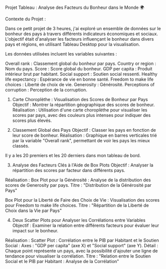 Projet Tableau : Analyse des Facteurs du Bonheur dans le Monde 🌍

Contexte du Projet : 


Dans ce petit projet de 3 heures, j'ai exploré un ensemble de données sur le bonheur des pays à travers différents indicateurs économiques et sociaux. L'objectif était d'analyser les facteurs influençant le bonheur dans divers pays et régions, en utilisant Tableau Desktop pour la visualisation.

Les données utilisées incluent les variables suivantes :

Overall rank : Classement global du bonheur par pays.
Country or region : Nom du pays.
Score : Score global du bonheur.
GDP per capita : Produit intérieur brut par habitant.
Social support : Soutien social ressenti.
Healthy life expectancy : Espérance de vie en bonne santé.
Freedom to make life choices : Liberté de choix de vie.
Generosity : Générosité.
Perceptions of corruption : Perception de la corruption.

1. Carte Choroplèthe : Visualisation des Scores de Bonheur par Pays
Objectif : Montrer la répartition géographique des scores de bonheur.
Réalisation : Utilisation d'une carte choroplèthe pour visualiser les scores par pays, avec des couleurs plus intenses pour indiquer des scores plus élevés.

2. Classement Global des Pays
Objectif : Classer les pays en fonction de leur score de bonheur.
Réalisation : Graphique en barres verticales trié par la variable "Overall rank", permettant de voir les pays les mieux classés.

Il y a les 20 premiers et les 20 derniers dans mon tableau de bord. 

3. Analyse des Facteurs Clés à l'Aide de Box Plots
Objectif : Analyser la répartition des scores par facteur dans différents pays.

Réalisation : Box Plot pour la Générosité : Analyse de la distribution des scores de Generosity par pays.
Titre : "Distribution de la Générosité par Pays"

Box Plot pour la Liberté de Faire des Choix de Vie : Visualisation des scores pour Freedom to make life choices.
Titre : "Répartition de la Liberté de Choix dans la Vie par Pays"

4. Deux Scatter Plots pour Analyser les Corrélations entre Variables
Objectif : Examiner la relation entre différents facteurs pour évaluer leur impact sur le bonheur.

Réalisation : Scatter Plot : Corrélation entre le PIB par Habitant et le Soutien Social :
Axes : "GDP per capita" (axe X) et "Social support" (axe Y).
Détail : Chaque point représente un pays, avec la possibilité d'ajouter une ligne de tendance pour visualiser la corrélation.
Titre : "Relation entre le Soutien Social et le PIB par Habitant : Analyse de la Corrélation"








